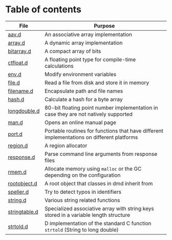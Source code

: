# Table of contents

| File                                                                                 | Purpose                                                                                    |
|--------------------------------------------------------------------------------------|--------------------------------------------------------------------------------------------|
| [aav.d](https://github.com/dlang/dmd/blob/master/src/dmd/root/aav.d)                 | An associative array implementation                                                        |
| [array.d](https://github.com/dlang/dmd/blob/master/src/dmd/root/array.d)             | A dynamic array implementation                                                             |
| [bitarray.d](https://github.com/dlang/dmd/blob/master/src/dmd/root/bitarray.d)       | A compact array of bits                                                                    |
| [ctfloat.d](https://github.com/dlang/dmd/blob/master/src/dmd/root/ctfloat.d)         | A floating point type for compile-time calculations                                        |
| [env.d](https://github.com/dlang/dmd/blob/master/src/dmd/root/env.d)                 | Modify environment variables                                                               |
| [file.d](https://github.com/dlang/dmd/blob/master/src/dmd/root/file.d)               | Read a file from disk and store it in memory                                               |
| [filename.d](https://github.com/dlang/dmd/blob/master/src/dmd/root/filename.d)       | Encapsulate path and file names                                                            |
| [hash.d](https://github.com/dlang/dmd/blob/master/src/dmd/root/hash.d)               | Calculate a hash for a byte array                                                          |
| [longdouble.d](https://github.com/dlang/dmd/blob/master/src/dmd/root/longdouble.d)   | 80-bit floating point number implementation in case they are not natively supported        |
| [man.d](https://github.com/dlang/dmd/blob/master/src/dmd/root/man.d)                 | Opens an online manual page                                                                |
| [port.d](https://github.com/dlang/dmd/blob/master/src/dmd/root/port.d)               | Portable routines for functions that have different implementations on different platforms |
| [region.d](https://github.com/dlang/dmd/blob/master/src/dmd/root/region.d)           | A region allocator                                                                         |
| [response.d](https://github.com/dlang/dmd/blob/master/src/dmd/root/response.d)       | Parse command line arguments from response files                                           |
| [rmem.d](https://github.com/dlang/dmd/blob/master/src/dmd/root/rmem.d)               | Allocate memory using `malloc` or the GC depending on the configuration                    |
| [rootobject.d](https://github.com/dlang/dmd/blob/master/src/dmd/root/rootobject.d)   | A root object that classes in dmd inherit from                                             |
| [speller.d](https://github.com/dlang/dmd/blob/master/src/dmd/root/speller.d)         | Try to detect typos in identifiers                                                         |
| [string.d](https://github.com/dlang/dmd/blob/master/src/dmd/root/string.d)           | Various string related functions                                                           |
| [stringtable.d](https://github.com/dlang/dmd/blob/master/src/dmd/root/stringtable.d) | Specialized associative array with string keys stored in a variable length structure       |
| [strtold.d](https://github.com/dlang/dmd/blob/master/src/dmd/root/strtold.d)         | D implementation of the standard C function `strtold` (String to long double)              |
